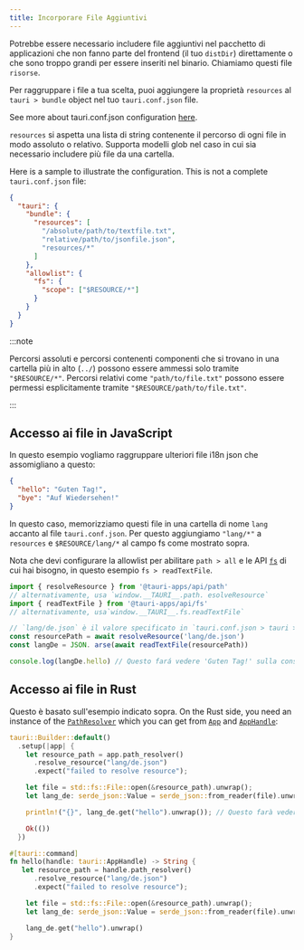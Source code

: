 ```yaml
---
title: Incorporare File Aggiuntivi
---
```


Potrebbe essere necessario includere file aggiuntivi nel pacchetto di applicazioni che non fanno parte del frontend (il tuo `distDir`) direttamente o che sono troppo grandi per essere inseriti nel binario. Chiamiamo questi file `risorse`.

Per raggruppare i file a tua scelta, puoi aggiungere la proprietà `resources` al `tauri > bundle` object nel tuo `tauri.conf.json` file.

See more about tauri.conf.json configuration [here][tauri.bundle].

`resources` si aspetta una lista di string contenente il percorso di ogni file in modo assoluto o relativo. Supporta modelli glob nel caso in cui sia necessario includere più file da una cartella.

Here is a sample to illustrate the configuration. This is not a complete `tauri.conf.json` file:

```json title=tauri.conf.json
{
  "tauri": {
    "bundle": {
      "resources": [
        "/absolute/path/to/textfile.txt",
        "relative/path/to/jsonfile.json",
        "resources/*"
      ]
    },
    "allowlist": {
      "fs": {
        "scope": ["$RESOURCE/*"]
      }
    }
  }
}
```

:::note

Percorsi assoluti e percorsi contenenti componenti che si trovano in una cartella più in alto (`../`) possono essere ammessi solo tramite `"$RESOURCE/*"`. Percorsi relativi come `"path/to/file.txt"` possono essere permessi esplicitamente tramite `"$RESOURCE/path/to/file.txt"`.

:::

## Accesso ai file in JavaScript

In questo esempio vogliamo raggruppare ulteriori file i18n json che assomigliano a questo:

```json title=de.json
{
  "hello": "Guten Tag!",
  "bye": "Auf Wiedersehen!"
}
```

In questo caso, memorizziamo questi file in una cartella di nome `lang` accanto al file `tauri.conf.json`. Per questo aggiungiamo `"lang/*"` a `resources` e `$RESOURCE/lang/*` al campo fs come mostrato sopra.

Nota che devi configurare la allowlist per abilitare `path > all` e le API [`fs`][] di cui hai bisogno, in questo esempio `fs > readTextFile`.

```js
import { resolveResource } from '@tauri-apps/api/path'
// alternativamente, usa `window.__TAURI__.path. esolveResource`
import { readTextFile } from '@tauri-apps/api/fs'
// alternativamente, usa`window.__TAURI__.fs.readTextFile`

// `lang/de.json` è il valore specificato in `tauri.conf.json > tauri > bundle > resources`
const resourcePath = await resolveResource('lang/de.json')
const langDe = JSON. arse(await readTextFile(resourcePath))

console.log(langDe.hello) // Questo fará vedere 'Guten Tag!' sulla console devtools
```

## Accesso ai file in Rust

Questo è basato sull'esempio indicato sopra. On the Rust side, you need an instance of the [`PathResolver`][] which you can get from [`App`][] and [`AppHandle`][]:

```rust
tauri::Builder::default()
  .setup(|app| {
    let resource_path = app.path_resolver()
      .resolve_resource("lang/de.json")
      .expect("failed to resolve resource");

    let file = std::fs::File::open(&resource_path).unwrap();
    let lang_de: serde_json::Value = serde_json::from_reader(file).unwrap();

    println!("{}", lang_de.get("hello").unwrap()); // Questo farà vedere 'Guten Tag!' nella console

    Ok(())
  })
```

```rust
#[tauri::command]
fn hello(handle: tauri::AppHandle) -> String {
   let resource_path = handle.path_resolver()
      .resolve_resource("lang/de.json")
      .expect("failed to resolve resource");

    let file = std::fs::File::open(&resource_path).unwrap();
    let lang_de: serde_json::Value = serde_json::from_reader(file).unwrap();

    lang_de.get("hello").unwrap()
}
```

[tauri.bundle]: /references/v2/config/#bundleconfig
[`fs`]: /references/v2/js/fs/

[`PathResolver`]: https://docs.rs/tauri/latest/tauri/struct.PathResolver.html
[`App`]: https://docs.rs/tauri/latest/tauri/struct.App.html
[`AppHandle`]: https://docs.rs/tauri/latest/tauri/struct.AppHandle.html
